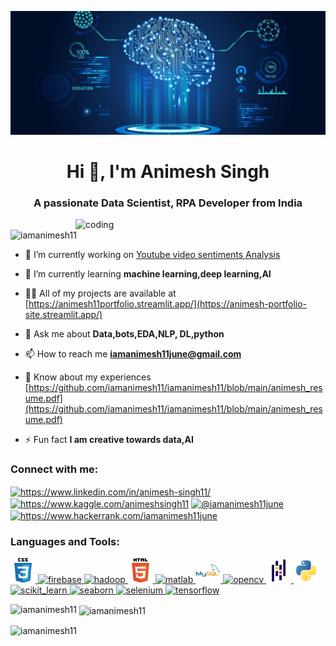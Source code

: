 ![logo](https://github.com/iamanimesh11/iamanimesh11/blob/main/Untitled%20design%20(1).png)
<h1 align="center">Hi 👋, I'm Animesh Singh</h1>
<h3 align="center">A passionate Data Scientist, RPA Developer from India</h3>

<img align="right" alt="coding" width ="400" src="https://cdn.dribbble.com/users/1162077/screenshots/3848914/programmer.gif">

<p align="left"> <img src="https://komarev.com/ghpvc/?username=iamanimesh11&label=Profile%20views&color=0e75b6&style=flat" alt="iamanimesh11" /> </p>



- 🔭 I’m currently working on [Youtube video sentiments Analysis](https://youtubevideosentimentsanalysis.streamlit.app/)

- 🌱 I’m currently learning **machine learning,deep learning,AI**

- 👨‍💻 All of my projects are available at [https://animesh11portfolio.streamlit.app/](https://animesh-portfolio-site.streamlit.app/)

- 💬 Ask me about **Data,bots,EDA,NLP, DL,python**

- 📫 How to reach me **iamanimesh11june@gmail.com**

- 📄 Know about my experiences [https://github.com/iamanimesh11/iamanimesh11/blob/main/animesh_resume.pdf](https://github.com/iamanimesh11/iamanimesh11/blob/main/animesh_resume.pdf)

- ⚡ Fun fact **I am creative towards data,AI**

<h3 align="left">Connect with me:</h3>
<p align="left">
<a href="https://linkedin.com/in/https://www.linkedin.com/in/animesh-singh11/" target="blank"><img align="center" src="https://raw.githubusercontent.com/rahuldkjain/github-profile-readme-generator/master/src/images/icons/Social/linked-in-alt.svg" alt="https://www.linkedin.com/in/animesh-singh11/" height="30" width="40" /></a>
<a href="https://kaggle.com/https://www.kaggle.com/animeshsingh11" target="blank"><img align="center" src="https://raw.githubusercontent.com/rahuldkjain/github-profile-readme-generator/master/src/images/icons/Social/kaggle.svg" alt="https://www.kaggle.com/animeshsingh11" height="30" width="40" /></a>
<a href="https://medium.com/@iamanimesh11june" target="blank"><img align="center" src="https://raw.githubusercontent.com/rahuldkjain/github-profile-readme-generator/master/src/images/icons/Social/medium.svg" alt="@iamanimesh11june" height="30" width="40" /></a>
<a href="https://www.hackerrank.com/https://www.hackerrank.com/iamanimesh11june" target="blank"><img align="center" src="https://raw.githubusercontent.com/rahuldkjain/github-profile-readme-generator/master/src/images/icons/Social/hackerrank.svg" alt="https://www.hackerrank.com/iamanimesh11june" height="30" width="40" /></a>
</p>

<h3 align="left">Languages and Tools:</h3>
<p align="left"> <a href="https://www.w3schools.com/css/" target="_blank" rel="noreferrer"> <img src="https://raw.githubusercontent.com/devicons/devicon/master/icons/css3/css3-original-wordmark.svg" alt="css3" width="40" height="40"/> </a> <a href="https://firebase.google.com/" target="_blank" rel="noreferrer"> <img src="https://www.vectorlogo.zone/logos/firebase/firebase-icon.svg" alt="firebase" width="40" height="40"/> </a> <a href="https://hadoop.apache.org/" target="_blank" rel="noreferrer"> <img src="https://www.vectorlogo.zone/logos/apache_hadoop/apache_hadoop-icon.svg" alt="hadoop" width="40" height="40"/> </a> <a href="https://www.w3.org/html/" target="_blank" rel="noreferrer"> <img src="https://raw.githubusercontent.com/devicons/devicon/master/icons/html5/html5-original-wordmark.svg" alt="html5" width="40" height="40"/> </a> <a href="https://www.mathworks.com/" target="_blank" rel="noreferrer"> <img src="https://upload.wikimedia.org/wikipedia/commons/2/21/Matlab_Logo.png" alt="matlab" width="40" height="40"/> </a> <a href="https://www.mysql.com/" target="_blank" rel="noreferrer"> <img src="https://raw.githubusercontent.com/devicons/devicon/master/icons/mysql/mysql-original-wordmark.svg" alt="mysql" width="40" height="40"/> </a> <a href="https://opencv.org/" target="_blank" rel="noreferrer"> <img src="https://www.vectorlogo.zone/logos/opencv/opencv-icon.svg" alt="opencv" width="40" height="40"/> </a> <a href="https://pandas.pydata.org/" target="_blank" rel="noreferrer"> <img src="https://raw.githubusercontent.com/devicons/devicon/2ae2a900d2f041da66e950e4d48052658d850630/icons/pandas/pandas-original.svg" alt="pandas" width="40" height="40"/> </a> <a href="https://www.python.org" target="_blank" rel="noreferrer"> <img src="https://raw.githubusercontent.com/devicons/devicon/master/icons/python/python-original.svg" alt="python" width="40" height="40"/> </a> <a href="https://scikit-learn.org/" target="_blank" rel="noreferrer"> <img src="https://upload.wikimedia.org/wikipedia/commons/0/05/Scikit_learn_logo_small.svg" alt="scikit_learn" width="40" height="40"/> </a> <a href="https://seaborn.pydata.org/" target="_blank" rel="noreferrer"> <img src="https://seaborn.pydata.org/_images/logo-mark-lightbg.svg" alt="seaborn" width="40" height="40"/> </a> <a href="https://www.selenium.dev" target="_blank" rel="noreferrer"> <img src="https://raw.githubusercontent.com/detain/svg-logos/780f25886640cef088af994181646db2f6b1a3f8/svg/selenium-logo.svg" alt="selenium" width="40" height="40"/> </a> <a href="https://www.tensorflow.org" target="_blank" rel="noreferrer"> <img src="https://www.vectorlogo.zone/logos/tensorflow/tensorflow-icon.svg" alt="tensorflow" width="40" height="40"/> </a> </p>

<p><img align="left" src="https://github-readme-stats.vercel.app/api/top-langs?username=iamanimesh11&show_icons=true&locale=en&layout=compact" alt="iamanimesh11" /></p>

<p>&nbsp;<img align="center" src="https://github-readme-stats.vercel.app/api?username=iamanimesh11&show_icons=true&locale=en" alt="iamanimesh11" /></p>

<p><img align="center" src="https://github-readme-streak-stats.herokuapp.com/?user=iamanimesh11&" alt="iamanimesh11" /></p>
